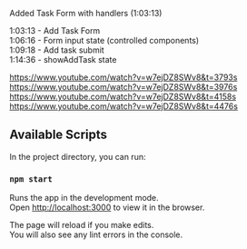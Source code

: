 Added Task Form with handlers (1:03:13​)

1:03:13​ - Add Task Form \
1:06:16​ - Form input state (controlled components) \
1:09:18​ - Add task submit \
1:14:36​ - showAddTask state

https://www.youtube.com/watch?v=w7ejDZ8SWv8&t=3793s \
https://www.youtube.com/watch?v=w7ejDZ8SWv8&t=3976s \
https://www.youtube.com/watch?v=w7ejDZ8SWv8&t=4158s \
https://www.youtube.com/watch?v=w7ejDZ8SWv8&t=4476s


## Available Scripts

In the project directory, you can run:

### `npm start`

Runs the app in the development mode.\
Open [http://localhost:3000](http://localhost:3000) to view it in the browser.

The page will reload if you make edits.\
You will also see any lint errors in the console.
